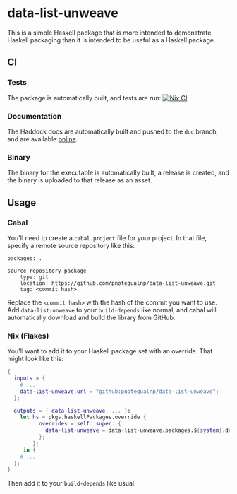 # data-list-unweave
This is a simple Haskell package that is more intended to demonstrate Haskell packaging than it is
intended to be useful as a Haskell package.

## CI

### Tests
The package is automatically built, and tests are run:
[![Nix CI](https://github.com/pnotequalnp/data-list-unweave/actions/workflows/nix.yml/badge.svg?branch=main)](https://github.com/pnotequalnp/data-list-unweave/actions/workflows/nix.yml)

### Documentation
The Haddock docs are automatically built and pushed to the `doc` branch, and are available
[online](https://pnotequalnp.github.io/data-list-unweave).

### Binary
The binary for the executable is automatically built, a release is created, and the binary is
uploaded to that release as an asset.

## Usage

### Cabal
You'll need to create a `cabal.project` file for your project. In that file, specify a remote source
repository like this:
```
packages: .

source-repository-package
    type: git
    location: https://github.com/pnotequalnp/data-list-unweave.git
    tag: <commit hash>
```
Replace the `<commit hash>` with the hash of the commit you want to use. Add `data-list-unweave` to
your `build-depends` like normal, and cabal will automatically download and build the library from
GitHub.

### Nix (Flakes)
You'll want to add it to your Haskell package set with an override. That might look like this:

``` nix
{
  inputs = {
    # ...
    data-list-unweave.url = "github:pnotequalnp/data-list-unweave";
  };

  outputs = { data-list-unweave, ... }:
    let hs = pkgs.haskellPackages.override {
          overrides = self: super: {
            data-list-unweave = data-list-unweave.packages.${system}.data-list-unweave;
          };
        };
     in {
    # ...
  };
}
```
Then add it to your `build-depends` like usual.
